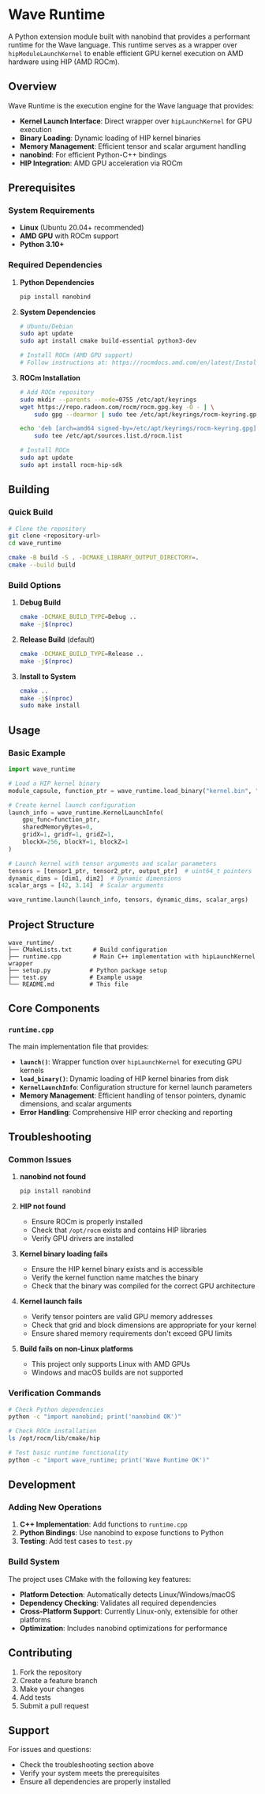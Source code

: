 # Wave Runtime

A Python extension module built with nanobind that provides a performant runtime for the Wave language. This runtime serves as a wrapper over `hipModuleLaunchKernel` to enable efficient GPU kernel execution on AMD hardware using HIP (AMD ROCm).

## Overview

Wave Runtime is the execution engine for the Wave language that provides:
- **Kernel Launch Interface**: Direct wrapper over `hipLaunchKernel` for GPU execution
- **Binary Loading**: Dynamic loading of HIP kernel binaries
- **Memory Management**: Efficient tensor and scalar argument handling
- **nanobind**: For efficient Python-C++ bindings
- **HIP Integration**: AMD GPU acceleration via ROCm

## Prerequisites

### System Requirements
- **Linux** (Ubuntu 20.04+ recommended)
- **AMD GPU** with ROCm support
- **Python 3.10+**

### Required Dependencies

1. **Python Dependencies**
   ```bash
   pip install nanobind
   ```

2. **System Dependencies**
   ```bash
   # Ubuntu/Debian
   sudo apt update
   sudo apt install cmake build-essential python3-dev

   # Install ROCm (AMD GPU support)
   # Follow instructions at: https://rocmdocs.amd.com/en/latest/Installation_Guide/Installation-Guide.html
   ```

3. **ROCm Installation**
   ```bash
   # Add ROCm repository
   sudo mkdir --parents --mode=0755 /etc/apt/keyrings
   wget https://repo.radeon.com/rocm/rocm.gpg.key -O - | \
       sudo gpg --dearmor | sudo tee /etc/apt/keyrings/rocm-keyring.gpg > /dev/null

   echo 'deb [arch=amd64 signed-by=/etc/apt/keyrings/rocm-keyring.gpg] https://repo.radeon.com/rocm/apt/debian jammy main' | \
       sudo tee /etc/apt/sources.list.d/rocm.list

   # Install ROCm
   sudo apt update
   sudo apt install rocm-hip-sdk
   ```

## Building

### Quick Build
```bash
# Clone the repository
git clone <repository-url>
cd wave_runtime

cmake -B build -S . -DCMAKE_LIBRARY_OUTPUT_DIRECTORY=.
cmake --build build
```

### Build Options

1. **Debug Build**
   ```bash
   cmake -DCMAKE_BUILD_TYPE=Debug ..
   make -j$(nproc)
   ```

2. **Release Build** (default)
   ```bash
   cmake -DCMAKE_BUILD_TYPE=Release ..
   make -j$(nproc)
   ```

3. **Install to System**
   ```bash
   cmake ..
   make -j$(nproc)
   sudo make install
   ```

## Usage

### Basic Example


```python
import wave_runtime

# Load a HIP kernel binary
module_capsule, function_ptr = wave_runtime.load_binary("kernel.bin", "my_kernel")

# Create kernel launch configuration
launch_info = wave_runtime.KernelLaunchInfo(
    gpu_func=function_ptr,
    sharedMemoryBytes=0,
    gridX=1, gridY=1, gridZ=1,
    blockX=256, blockY=1, blockZ=1
)

# Launch kernel with tensor arguments and scalar parameters
tensors = [tensor1_ptr, tensor2_ptr, output_ptr]  # uint64_t pointers
dynamic_dims = [dim1, dim2]  # Dynamic dimensions
scalar_args = [42, 3.14]  # Scalar arguments

wave_runtime.launch(launch_info, tensors, dynamic_dims, scalar_args)
```

## Project Structure

```
wave_runtime/
├── CMakeLists.txt      # Build configuration
├── runtime.cpp         # Main C++ implementation with hipLaunchKernel wrapper
├── setup.py           # Python package setup
├── test.py            # Example usage
└── README.md          # This file
```

## Core Components

### `runtime.cpp`
The main implementation file that provides:
- **`launch()`**: Wrapper function over `hipLaunchKernel` for executing GPU kernels
- **`load_binary()`**: Dynamic loading of HIP kernel binaries from disk
- **`KernelLaunchInfo`**: Configuration structure for kernel launch parameters
- **Memory Management**: Efficient handling of tensor pointers, dynamic dimensions, and scalar arguments
- **Error Handling**: Comprehensive HIP error checking and reporting

## Troubleshooting

### Common Issues

1. **nanobind not found**
   ```bash
   pip install nanobind
   ```

2. **HIP not found**
   - Ensure ROCm is properly installed
   - Check that `/opt/rocm` exists and contains HIP libraries
   - Verify GPU drivers are installed

3. **Kernel binary loading fails**
   - Ensure the HIP kernel binary exists and is accessible
   - Verify the kernel function name matches the binary
   - Check that the binary was compiled for the correct GPU architecture

4. **Kernel launch fails**
   - Verify tensor pointers are valid GPU memory addresses
   - Check that grid and block dimensions are appropriate for your kernel
   - Ensure shared memory requirements don't exceed GPU limits

5. **Build fails on non-Linux platforms**
   - This project only supports Linux with AMD GPUs
   - Windows and macOS builds are not supported

### Verification Commands

```bash
# Check Python dependencies
python -c "import nanobind; print('nanobind OK')"

# Check ROCm installation
ls /opt/rocm/lib/cmake/hip

# Test basic runtime functionality
python -c "import wave_runtime; print('Wave Runtime OK')"
```

## Development

### Adding New Operations

1. **C++ Implementation**: Add functions to `runtime.cpp`
2. **Python Bindings**: Use nanobind to expose functions to Python
3. **Testing**: Add test cases to `test.py`

### Build System

The project uses CMake with the following key features:
- **Platform Detection**: Automatically detects Linux/Windows/macOS
- **Dependency Checking**: Validates all required dependencies
- **Cross-Platform Support**: Currently Linux-only, extensible for other platforms
- **Optimization**: Includes nanobind optimizations for performance

## Contributing

1. Fork the repository
2. Create a feature branch
3. Make your changes
4. Add tests
5. Submit a pull request

## Support

For issues and questions:
- Check the troubleshooting section above
- Verify your system meets the prerequisites
- Ensure all dependencies are properly installed
